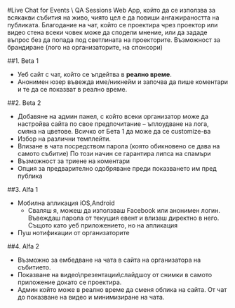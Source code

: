 #Live Chat for Events \ QA Sessions
Web App, който да се използва за всякакви събития на живо, чиято цел е да повиши ангажираността на публиката. Благодание на чат, който се проектира чрез проектор или видео стена всеки човек може да сподели мнение, или да зададе въпрос без да попада под светлината на проекторите. Възможност за брандиране (лого на организаторите, на спонсори)

##1. Beta 1
   * Уеб сайт с чат, който се ъпдейтва в **реално време**.
   * Анонимен юзер въвежда име/никнейм и започва да пише коментари и те да се показват в реално време.

##2. Beta 2
   * Добавяне на админ панел, с който всеки организатор може да настройва сайта по свое предпочитание – ъплоудване на лога, смяна на цветове. Всичко от Бета 1 да може да се customize-ва
   * Избор на различни темплейти.
   * Влизане в чата посредством парола (която обикновено се дава на самото събитие) По този начин се гарантира липса на спамъри
   * Възможност за триене на коментари
   * Oпция за предварително одобряване преди показването им пред публика

##3. Alfa 1
   * Мобилна апликация iOS,Android
     - Сваляш я, можеш да използваш Facebook или анонимен логин. Въвеждаш парола от текущия евент и влизаш директно в него. Същото като уеб приложението, но на апликация
   * Пуш нотификации от организаторите

##4. Alfa 2
   * Възможно за ембедване на чата в сайта на организатора на събитието.
   * Показване на видео\презентации\слайдшоу от снимки в самото приложение докато се проектира. 
   * Админ който може в реално време да сменя облика на сайта. От чат до показване на видео и минимизиране на чата.


